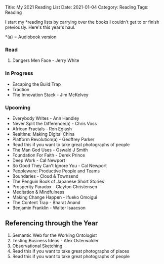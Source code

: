 Title: My 2021 Reading List
Date: 2021-01-04
Category: Reading
Tags: Reading


I start my *reading lists by carrying over the books I couldn't get to or finish previously. Here's this year's haul. 

*(a) = Audiobook version

### Read

1. Dangers Men Face - Jerry White

### In Progress
- Escaping the Build Trap
- Traction
- The Innovation Stack - Jim McKelvey
### Upcoming
- Everybody Writes - Ann Handley
- Never Split the Difference(a) - Chris Voss
- African Fractals - Ron Eglash
- Realtime: Making Digital China
- Platform Revolution(a) - Geoffrey Parker 
- Read this if you want to take great photographs of people
- The Man God Uses - Oswald J Smith
- Foundation For Faith - Derek Prince
- Deep Work - Cal Newport
- So Good They Can't Ignore You - Cal Newport
- Peopleware: Productive People and Teams 
- Boundaries - Cloud & Townsend
- The Penguin Book of Japanese Short Stories
- Prosperity Paradox - Clayton Christensen
- Meditation & Mindfulness
- Making Change Happen - Ifueko Omoigui
- The Content Trap - Bharat Anand
- Benjamin Franklin - Walter Isaacson


## Referencing through the Year

1. Semantic Web for the Working Ontologist
2. Testing Business Ideas - Alex Osterwalder
3. Observational Sketching
4. Read this if you want to take great photographs of places
5. Read this if you want to take great photographs of people